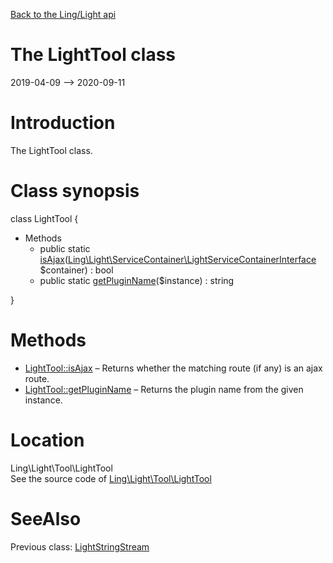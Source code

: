[Back to the Ling/Light api](https://github.com/lingtalfi/Light/blob/master/doc/api/Ling/Light.md)



The LightTool class
================
2019-04-09 --> 2020-09-11






Introduction
============

The LightTool class.



Class synopsis
==============


class <span class="pl-k">LightTool</span>  {

- Methods
    - public static [isAjax](https://github.com/lingtalfi/Light/blob/master/doc/api/Ling/Light/Tool/LightTool/isAjax.md)([Ling\Light\ServiceContainer\LightServiceContainerInterface](https://github.com/lingtalfi/Light/blob/master/doc/api/Ling/Light/ServiceContainer/LightServiceContainerInterface.md) $container) : bool
    - public static [getPluginName](https://github.com/lingtalfi/Light/blob/master/doc/api/Ling/Light/Tool/LightTool/getPluginName.md)($instance) : string

}






Methods
==============

- [LightTool::isAjax](https://github.com/lingtalfi/Light/blob/master/doc/api/Ling/Light/Tool/LightTool/isAjax.md) &ndash; Returns whether the matching route (if any) is an ajax route.
- [LightTool::getPluginName](https://github.com/lingtalfi/Light/blob/master/doc/api/Ling/Light/Tool/LightTool/getPluginName.md) &ndash; Returns the plugin name from the given instance.





Location
=============
Ling\Light\Tool\LightTool<br>
See the source code of [Ling\Light\Tool\LightTool](https://github.com/lingtalfi/Light/blob/master/Tool/LightTool.php)



SeeAlso
==============
Previous class: [LightStringStream](https://github.com/lingtalfi/Light/blob/master/doc/api/Ling/Light/Stream/LightStringStream.md)<br>
